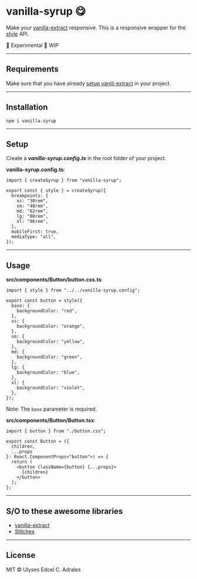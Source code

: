 # vanilla-syrup 😋

Make your [vanilla-extract](https://vanilla-extract.style/) responsive. This is a responsive wrapper for the [style](https://vanilla-extract.style/documentation/api/style/) API.

🧪 Experimental
🚧 WIP

---

## Requirements

Make sure that you have already [setup vanill-extract](https://vanilla-extract.style/documentation/getting-started) in your project.

---

## Installation

```
npm i vanilla-syrup
```

---

## Setup

Create a **_vanilla-syrup.config.ts_** in the root folder of your project.

**vanilla-syrup.config.ts**:

```
import { createSyrup } from "vanilla-syrup";

export const { style } = createSyrup({
  breakpoints: {
    xs: "30rem",
    sm: "48rem",
    md: "62rem",
    lg: "80rem",
    xl: "96rem",
  },
  mobileFirst: true,
  mediaType: "all",
});

```

---

## Usage

**src/components/Button/button.css.ts**:

```
import { style } from "../../vanilla-syrup.config";

export const button = style({
  base: {
    backgroundColor: "red",
  },
  xs: {
    backgroundColor: "orange",
  },
  sm: {
    backgroundColor: "yellow",
  },
  md: {
    backgroundColor: "green",
  },
  lg: {
    backgroundColor: "blue",
  },
  xl: {
    backgroundColor: "violet",
  },
});
```

Note: The `base` parameter is required.

**src/components/Button/Button.tsx**:

```
import { button } from "./button.css";

export const Button = ({
  children,
  ...props
}: React.ComponentProps<"button">) => {
  return (
    <button className={button} {...props}>
      {children}
    </button>
  );
};

```

---

## S/O to these awesome libraries

- [vanilla-extract](https://vanilla-extract.style/)
- [Stitches](https://stitches.dev/)

---

## License

MIT © Ulyses Edcel C. Adrales
